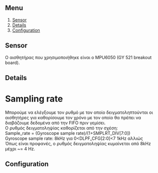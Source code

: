
## Menu
1. [Sensor](#sensor)
  1. [Details](#details)
  2. [Configuration](#configuration)

## Sensor
 
Ο αισθητήρας που χρησιμοποιήθηκε είναι ο MPU6050 (GY 521 breakout board).

## Details

   # Sampling rate
   
   Μπορούμε να ελέγξουμε τον ρυθμό με τον οποίο δειγματοληπτούνται οι αισθητήρες για καθορίσουμε τον χρόνο με τον οποίο θα πρέπει να διαβάζουμε δεδομένα από την FIFO πριν γεμίσει.  
   Ο ρυθμός δειγματοληψίας καθορίζεται από την σχέση:  
      Sample_rate = (Gyroscope sample rate)/(1+SMPLRT_DIV[7:0])  
   Gyroscope sample rate: 8kHz για 0<DLPF_CFG[2:0]<7
                          1kHz αλλιώς  
   Όπως είναι προφανές, ο ρυθμός δειγματοληψίας κυμαίνεται από 8kHz μέχρι ~= 4 Hz. 
   

## Configuration
